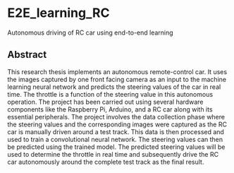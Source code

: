 # E2E_learning_RC
Autonomous driving of RC car using end-to-end learning

## Abstract
This research thesis implements an autonomous remote-control car. It uses the images captured by one front facing camera as an input to the machine learning neural network and predicts the steering values of the car in real time. The throttle is a function of the steering value in this autonomous operation. The project has been carried out using several hardware components like the Raspberry Pi, Arduino, and a RC car along with its essential peripherals. The project involves the data collection phase where the steering values and the corresponding images were captured as the RC car is manually driven around a test track. This data is then processed and used to train a convolutional neural network. The steering values can then be predicted using the trained model. The predicted steering values will be used to determine the throttle in real time and subsequently drive the RC car autonomously around the complete test track as the final result.
